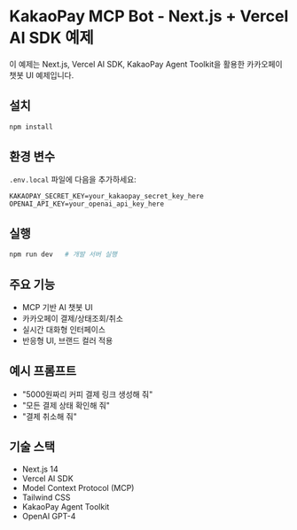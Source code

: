 # KakaoPay MCP Bot - Next.js + Vercel AI SDK 예제

이 예제는 Next.js, Vercel AI SDK, KakaoPay Agent Toolkit을 활용한 카카오페이 챗봇 UI 예제입니다.

## 설치

```bash
npm install
```

## 환경 변수

`.env.local` 파일에 다음을 추가하세요:

```
KAKAOPAY_SECRET_KEY=your_kakaopay_secret_key_here
OPENAI_API_KEY=your_openai_api_key_here
```

## 실행

```bash
npm run dev   # 개발 서버 실행
```

## 주요 기능

- MCP 기반 AI 챗봇 UI
- 카카오페이 결제/상태조회/취소
- 실시간 대화형 인터페이스
- 반응형 UI, 브랜드 컬러 적용

## 예시 프롬프트

- "5000원짜리 커피 결제 링크 생성해 줘"
- "모든 결제 상태 확인해 줘"
- "결제 취소해 줘"

## 기술 스택

- Next.js 14
- Vercel AI SDK
- Model Context Protocol (MCP)
- Tailwind CSS
- KakaoPay Agent Toolkit
- OpenAI GPT-4
